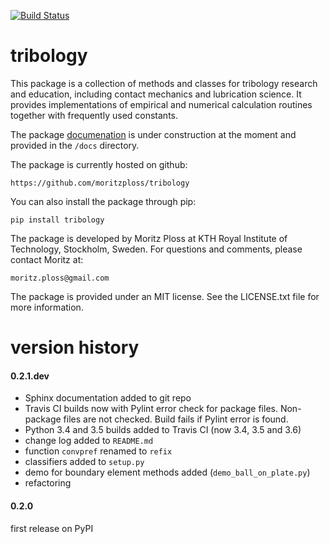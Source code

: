 [![Build Status](https://travis-ci.org/moritzploss/tribology.png)](https://travis-ci.org/moritzploss/tribology)

# tribology
This package is a collection of methods and classes for tribology
research and education, including contact mechanics and lubrication
science. It provides implementations of empirical and numerical
calculation routines together with frequently used constants.

The package [documenation](https://moritzploss.github.io/tribology) is
under construction at the moment and provided in the `/docs` directory.

The package is currently hosted on github:

    https://github.com/moritzploss/tribology

You can also install the package through pip:

    pip install tribology


The package is developed by Moritz Ploss at KTH Royal
Institute of Technology, Stockholm, Sweden. For questions and comments,
please contact Moritz at:

    moritz.ploss@gmail.com

The package is provided under an MIT license. See the LICENSE.txt file
for more information.

# version history

#### 0.2.1.dev
- Sphinx documentation added to git repo
-  Travis CI builds now with Pylint error check for package files.
Non-package files are not checked. Build fails if Pylint error is found.
- Python 3.4 and 3.5 builds added to Travis CI (now 3.4, 3.5 and 3.6)
- change log added to `README.md`
- function `convpref` renamed to `refix`
- classifiers added to `setup.py`
- demo for boundary element methods added (`demo_ball_on_plate.py`)
- refactoring

#### 0.2.0
first release on PyPI